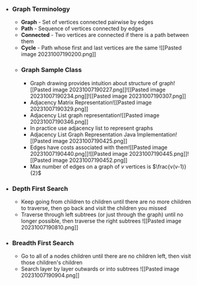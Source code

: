 - ### Graph Terminology
	- **Graph** - Set of vertices connected pairwise by edges
	- **Path** - Sequence of vertices connected by edges
	- **Connected** - Two vertices are connected if there is a path between them
	- **Cycle** - Path whose first and last vertices are the same ![[Pasted image 20231007190200.png]]
	- ### Graph Sample Class
		- Graph drawing provides intuition about structure of graph![[Pasted image 20231007190227.png]]![[Pasted image 20231007190234.png]]![[Pasted image 20231007190307.png]]
		- Adjacency Matrix Representation![[Pasted image 20231007190329.png]]
		- Adjacency List graph representation![[Pasted image 20231007190346.png]]
		- In practice use adjacency list to represent graphs
		- Adjacency List Graph Representation Java Implementation![[Pasted image 20231007190425.png]]
		- Edges have costs associated with them![[Pasted image 20231007190440.png]]![[Pasted image 20231007190445.png]]![[Pasted image 20231007190452.png]]
		- Max number of edges on a graph of $v$ vertices is $\frac{v(v-1)}{2}$

- ### Depth First Search
	- Keep going from children to children until there are no more children to traverse, then go back and visit the children you missed
	- Traverse through left subtrees (or just through the graph) until no longer possible, then traverse the right subtrees ![[Pasted image 20231007190810.png]]
- ### Breadth First Search
	- Go to all of a nodes children until there are no children left, then visit those children's children
	- Search layer by layer outwards or into subtrees ![[Pasted image 20231007190904.png]]
